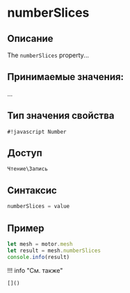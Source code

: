 # numberSlices

## Описание
The `numberSlices` property...

## Принимаемые значения:
...

## Тип значения свойства
`#!javascript Number`

## Доступ
`Чтение\Запись`

## Синтаксис
```javascript
numberSlices = value
```

## Пример
```javascript linenums="1"
let mesh = motor.mesh
let result = mesh.numberSlices
console.info(result)
```

!!! info "См. также"

    []()

